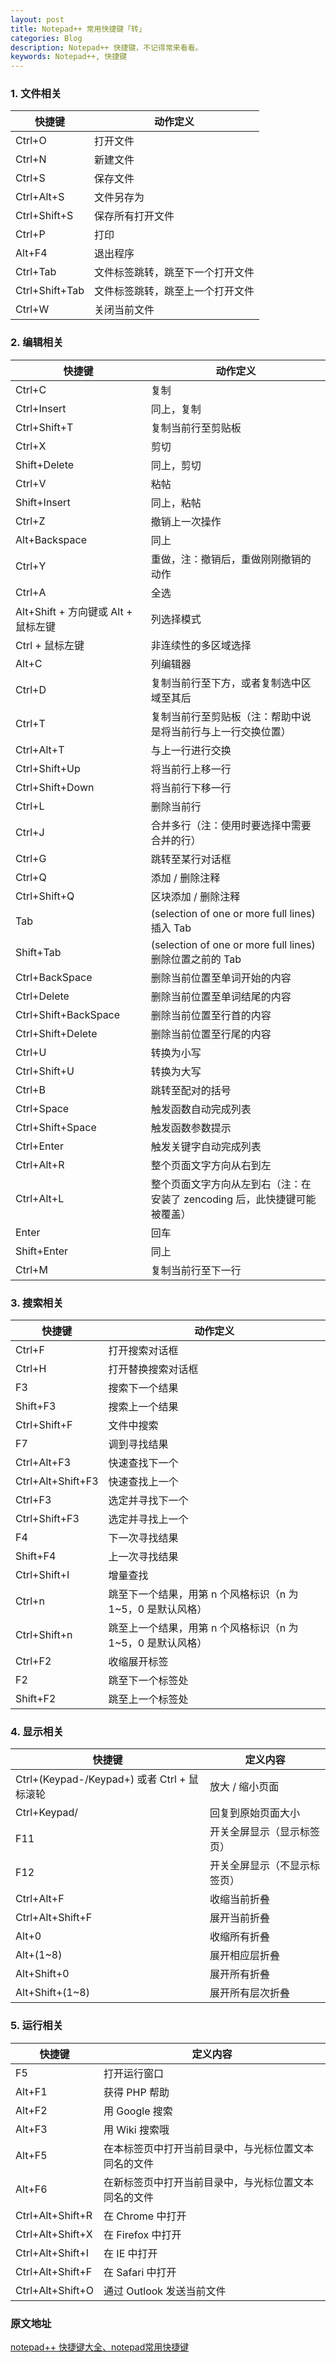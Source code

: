 ```yaml
---
layout: post
title: Notepad++ 常用快捷键「转」
categories: Blog
description: Notepad++ 快捷键，不记得常来看看。
keywords: Notepad++, 快捷键
---
```


### 1. 文件相关

快捷键 | 动作定义
---|---
Ctrl+O | 打开文件
Ctrl+N | 新建文件
Ctrl+S | 保存文件
Ctrl+Alt+S | 文件另存为
Ctrl+Shift+S | 保存所有打开文件
Ctrl+P | 打印
Alt+F4 | 退出程序
Ctrl+Tab | 文件标签跳转，跳至下一个打开文件
Ctrl+Shift+Tab | 文件标签跳转，跳至上一个打开文件
Ctrl+W | 关闭当前文件


### 2. 编辑相关

快捷键 | 动作定义
---|---
Ctrl+C | 复制
Ctrl+Insert | 同上，复制
Ctrl+Shift+T | 复制当前行至剪贴板
Ctrl+X | 剪切
Shift+Delete | 同上，剪切
Ctrl+V | 粘帖
Shift+Insert | 同上，粘帖
Ctrl+Z | 撤销上一次操作
Alt+Backspace | 同上
Ctrl+Y | 重做，注：撤销后，重做刚刚撤销的动作
Ctrl+A | 全选
Alt+Shift + 方向键或 Alt + 鼠标左键 | 列选择模式
Ctrl + 鼠标左键 | 非连续性的多区域选择
Alt+C | 列编辑器
Ctrl+D | 复制当前行至下方，或者复制选中区域至其后
Ctrl+T | 复制当前行至剪贴板（注：帮助中说是将当前行与上一行交换位置）
Ctrl+Alt+T| 与上一行进行交换
Ctrl+Shift+Up | 将当前行上移一行
Ctrl+Shift+Down | 将当前行下移一行
Ctrl+L | 删除当前行
Ctrl+J | 合并多行（注：使用时要选择中需要合并的行）
Ctrl+G | 跳转至某行对话框
Ctrl+Q | 添加 / 删除注释
Ctrl+Shift+Q | 区块添加 / 删除注释
Tab|(selection of one or more full lines) 插入 Tab
Shift+Tab|(selection of one or more full lines) 删除位置之前的 Tab
Ctrl+BackSpace | 删除当前位置至单词开始的内容
Ctrl+Delete | 删除当前位置至单词结尾的内容
Ctrl+Shift+BackSpace | 删除当前位置至行首的内容
Ctrl+Shift+Delete| 删除当前位置至行尾的内容
Ctrl+U | 转换为小写
Ctrl+Shift+U | 转换为大写
Ctrl+B | 跳转至配对的括号
Ctrl+Space | 触发函数自动完成列表
Ctrl+Shift+Space | 触发函数参数提示
Ctrl+Enter | 触发关键字自动完成列表
Ctrl+Alt+R | 整个页面文字方向从右到左
Ctrl+Alt+L | 整个页面文字方向从左到右（注：在安装了 zencoding 后，此快捷键可能被覆盖）
Enter | 回车
Shift+Enter | 同上
Ctrl+M | 复制当前行至下一行


### 3. 搜索相关

快捷键 | 动作定义
---|---
Ctrl+F | 打开搜索对话框
Ctrl+H | 打开替换搜索对话框
F3 | 搜索下一个结果
Shift+F3 | 搜索上一个结果
Ctrl+Shift+F | 文件中搜索
F7 | 调到寻找结果
Ctrl+Alt+F3 | 快速查找下一个
Ctrl+Alt+Shift+F3 | 快速查找上一个
Ctrl+F3 | 选定并寻找下一个
Ctrl+Shift+F3 | 选定并寻找上一个
F4| 下一次寻找结果
Shift+F4 | 上一次寻找结果
Ctrl+Shift+I | 增量查找
Ctrl+n | 跳至下一个结果，用第 n 个风格标识（n 为 1~5，0 是默认风格）
Ctrl+Shift+n | 跳至上一个结果，用第 n 个风格标识（n 为 1~5，0 是默认风格）
Ctrl+F2 | 收缩展开标签
F2 | 跳至下一个标签处
Shift+F2 | 跳至上一个标签处

### 4. 显示相关

快捷键 | 定义内容
---|---
Ctrl+(Keypad-/Keypad+) 或者 Ctrl + 鼠标滚轮 | 放大 / 缩小页面
Ctrl+Keypad/| 回复到原始页面大小
F11 | 开关全屏显示（显示标签页）
F12 | 开关全屏显示（不显示标签页）
Ctrl+Alt+F | 收缩当前折叠
Ctrl+Alt+Shift+F | 展开当前折叠
Alt+0 | 收缩所有折叠
Alt+(1~8)| 展开相应层折叠
Alt+Shift+0 | 展开所有折叠
Alt+Shift+(1~8)| 展开所有层次折叠


###  5. 运行相关

快捷键 | 定义内容
---|---
F5 | 打开运行窗口
Alt+F1 | 获得 PHP 帮助
Alt+F2 | 用 Google 搜索
Alt+F3 | 用 Wiki 搜索哦
Alt+F5 | 在本标签页中打开当前目录中，与光标位置文本同名的文件
Alt+F6 | 在新标签页中打开当前目录中，与光标位置文本同名的文件
Ctrl+Alt+Shift+R | 在 Chrome 中打开
Ctrl+Alt+Shift+X | 在 Firefox 中打开
Ctrl+Alt+Shift+I | 在 IE 中打开
Ctrl+Alt+Shift+F | 在 Safari 中打开
Ctrl+Alt+Shift+O | 通过 Outlook 发送当前文件


### 原文地址
[notepad++ 快捷键大全、notepad常用快捷键](https://blog.csdn.net/huo_chai_gun/article/details/41826401)